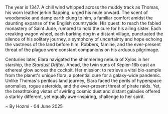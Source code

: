 
The year is 1347.  A chill wind whipped across the muddy track as Thomas, his worn leather jerkin flapping, urged his mule onward.  The scent of woodsmoke and damp earth clung to him, a familiar comfort amidst the daunting expanse of the English countryside.  His quest: to reach the fabled monastery of Saint Jude, rumored to hold the cure for his ailing sister.  Each creaking wagon wheel, each barking dog in a distant village, punctuated the silence of his solitary journey, a symphony of uncertainty and hope echoing the vastness of the land before him.  Robbers, famine, and the ever-present threat of the plague were constant companions on his arduous pilgrimage.


Centuries later, Elara navigated the shimmering nebula of Xylos in her starship, the *Stardust Drifter*.  Ahead, the twin suns of Kepler-16b cast an ethereal glow across the cockpit.  Her mission: to retrieve a vital bio-sample from the planet's unique flora, a potential cure for a galaxy-wide pandemic.  Unlike Thomas's perilous land journey, Elara faced the perils of hyperspace anomalies, rogue asteroids, and the ever-present threat of pirate raids.  Yet, the breathtaking vistas of swirling cosmic dust and distant galaxies offered a starkly different, yet equally awe-inspiring, challenge to her spirit.

~ By Hozmi - 04 June 2025
